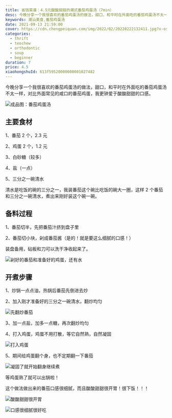 ```yaml
---
title: 省钱菜谱：4.5元酸酸甜甜的潮式番茄鸡蛋汤（7min）
desc: 今晚分享一个我很喜欢的番茄鸡蛋汤的做法，甜口，和平时在外面吃的番茄鸡蛋汤不太一样，对比外面常见的咸口的番茄鸡蛋，我更钟爱于酸酸甜甜的口感。
keywords: 潮汕美食,番茄鸡蛋汤
date: 2021-09-13 21:59:00
cover: https://cdn.chengpeiquan.com/img/2022/02/20220222132411.jpg?x-oss-process=image/interlace,1
categories:
  - thrift
  - teochew
  - orthodontic
  - soup
  - beginner
duration: 7
price: 4.5
xiaohongshuId: 613f59520000000001027482
---
```


今晚分享一个我很喜欢的番茄鸡蛋汤的做法，甜口，和平时在外面吃的番茄鸡蛋汤不太一样，对比外面常见的咸口的番茄鸡蛋，我更钟爱于酸酸甜甜的口感。

![成品图：番茄鸡蛋汤](https://cdn.chengpeiquan.com/img/2022/02/20220222132426.jpg?x-oss-process=image/interlace,1)

## 主要食材

1、番茄 2 个，2.3 元

2、鸡蛋 2 个，1.2 元

3、白砂糖（较多）

4、盐（一点）

5、三分之一碗清水

清水是吃饭的碗的三分之一，我装番茄这个碗比吃饭的碗大一圈，这样 2 个番茄和三分之一碗清水，煮出来刚好装这个碗一碗。

## 备料过程

1、番茄切半，先把番茄汁挤到盘子里

2、番茄切小块，剁成番茄酱（是的！就是要这么细腻的口感！）

装盘备用，砧板和刀可以洗干净收起来了。

![剁好的番茄和准备好的鸡蛋，还有水](https://cdn.chengpeiquan.com/img/2022/02/20220222132422.jpg?x-oss-process=image/interlace,1)

## 开煮步骤

1、炒锅一点点油，热锅后番茄先倒进去炒

2、加入刚才准备好的三分之一碗清水，翻炒均匀

![先翻炒番茄](https://cdn.chengpeiquan.com/img/2022/02/20220222132423.jpg?x-oss-process=image/interlace,1)

3、加一点盐，加多一点糖，再次翻炒均匀

4、打入鸡蛋，鸡蛋不用打散，等它自然熟，自然凝固

![打入鸡蛋](https://cdn.chengpeiquan.com/img/2022/02/20220222132424.jpg?x-oss-process=image/interlace,1)

5、期间给鸡蛋翻个身，也不定期翻一下番茄

![凝固了就开始翻身继续煮](https://cdn.chengpeiquan.com/img/2022/02/20220222132425.jpg?x-oss-process=image/interlace,1)

等鸡蛋熟了就可以出锅啦！

这个做法做出来的番茄口感很细腻，而且酸酸甜甜很开胃！很下饭！！！

![酸酸甜甜很开胃](https://cdn.chengpeiquan.com/img/2022/02/20220222132427.jpg?x-oss-process=image/interlace,1)

![口感很细腻很好吃](https://cdn.chengpeiquan.com/img/2022/02/20220222132428.jpg?x-oss-process=image/interlace,1)
